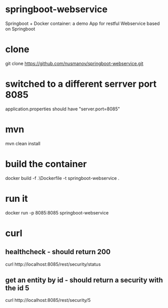 # springboot-webservice
Springboot + Docker container: a demo App for restful Webservice based on Springboot

# clone
git clone https://github.com/nusmanov/springboot-webservice.git

# switched to a different serrver port 8085
application.properties should have "server.port=8085"

# mvn
mvn clean install

# build the container
docker build -f .\Dockerfile -t springboot-webservice .


# run it
docker run -p 8085:8085 springboot-webservice

# curl 
## healthcheck - should return 200
curl http://localhost:8085/rest/security/status

## get an entity by id - should return a security with the id 5
curl http://localhost:8085/rest/security/5

